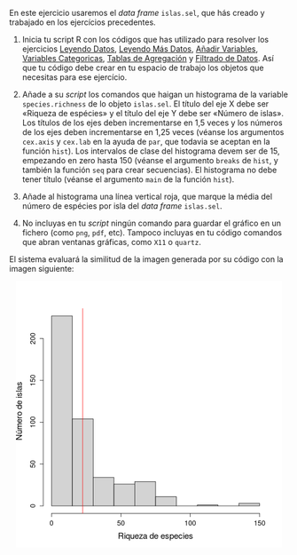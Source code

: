 En este ejercicio usaremos el  *data frame* `islas.sel`,  que hás creado y trabajado en los ejercícios precedentes. 

1. Inicia tu script R con los códigos que has utilizado para resolver los ejercicios [Leyendo Datos](http://notar.ib.usp.br/exercicio/128), [Leyendo Más Datos](http://notar.ib.usp.br/exercicio/130), [Añadir Variables](http://notar.ib.usp.br/exercicio/131), [Variables Categoricas](http://notar.ib.usp.br/exercicio/132),  [Tablas de Agregación](http://notar.ib.usp.br/exercicio/133) y [Filtrado de Datos](http://notar.ib.usp.br/exercicio/134). Así que tu código debe crear en  tu espacio de trabajo los objetos que necesitas para ese ejercício. 

2. Añade a su *script* los comandos que haigan un histograma de la variable `species.richness` de lo objeto `islas.sel`. El título del eje X debe ser «Riqueza de espécies» y el título del eje Y debe ser «Número de islas». Los títulos de los ejes deben incrementarse en 1,5 veces y los números de los ejes deben incrementarse en 1,25 veces (véanse los argumentos `cex.axis` y `cex.lab` en la ayuda de `par`, que todavia se aceptan en la función `hist`). Los intervalos de clase del histograma devem ser de 15, empezando en zero hasta 150 (véanse el argumento `breaks` de `hist`, y también la función `seq` para crear secuencias). El histograma no debe tener título (véanse el argumento `main` de la función `hist`).

3. Añade al histograma una línea vertical roja, que marque la média del número de espécies por isla del *data frame* `islas.sel`.

4. No incluyas en tu *script* ningún comando para guardar el gráfico en un fichero (como `png`, `pdf`, etc). Tampoco incluyas en tu código comandos que abran ventanas gráficas, como `X11` o `quartz`.

El sistema evaluará la similitud de la imagen generada por su código con la imagen siguiente:

<p align="center">
  <img src="https://raw.githubusercontent.com/piLaboratory/R_UNMSM/refs/heads/master/notaR/07_graficas_gabarito.png">
</p>
